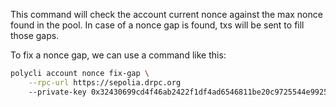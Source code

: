 This command will check the account current nonce against the max nonce found in the pool. In case of a nonce gap is found, txs will be sent to fill those gaps.

To fix a nonce gap, we can use a command like this:

```bash
polycli account nonce fix-gap \
    --rpc-url https://sepolia.drpc.org
    --private-key 0x32430699cd4f46ab2422f1df4ad6546811be20c9725544e99253a887e971f92b
```
